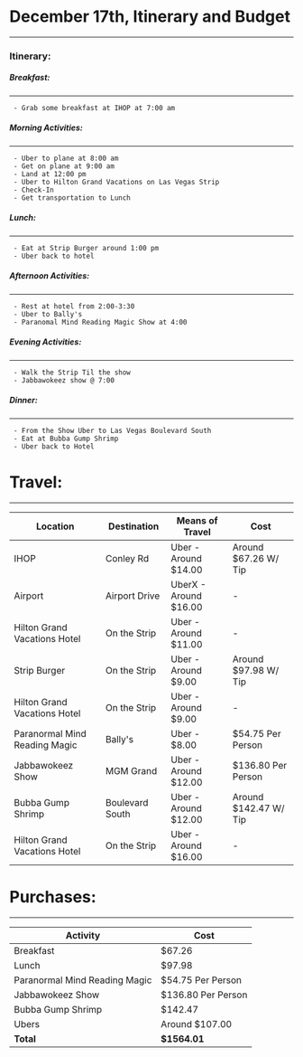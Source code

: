 # December 17th, Itinerary and Budget
---
### Itinerary:

##### Breakfast: 
---
``` 
 - Grab some breakfast at IHOP at 7:00 am  
```
##### Morning Activities:
--- 
```
 - Uber to plane at 8:00 am
 - Get on plane at 9:00 am
 - Land at 12:00 pm
 - Uber to Hilton Grand Vacations on Las Vegas Strip
 - Check-In
 - Get transportation to Lunch
```
##### Lunch: 
--- 
```
 - Eat at Strip Burger around 1:00 pm
 - Uber back to hotel
```
##### Afternoon Activities:
---
```
 - Rest at hotel from 2:00-3:30
 - Uber to Bally's 
 - Paranomal Mind Reading Magic Show at 4:00
```
##### Evening Activities:
---
```
 - Walk the Strip Til the show 
 - Jabbawokeez show @ 7:00
```
##### Dinner:
---
```
 - From the Show Uber to Las Vegas Boulevard South
 - Eat at Bubba Gump Shrimp 
 - Uber back to Hotel
```

# Travel:
---
| Location | Destination | Means of Travel | Cost |
| ------ | ------ | ------ | ------ | 
| IHOP | Conley Rd | Uber - Around $14.00 | Around $67.26 W/ Tip |
| Airport | Airport Drive | UberX - Around $16.00 | -  |
| Hilton Grand Vacations Hotel | On the Strip  | Uber - Around $11.00  | - |
| Strip Burger | On the Strip  | Uber - Around $9.00 | Around $97.98 W/ Tip |
| Hilton Grand Vacations Hotel | On the Strip  | Uber - Around $9.00  | - |
| Paranormal Mind Reading Magic | Bally's | Uber - $8.00  | $54.75 Per Person | 
| Jabbawokeez Show | MGM Grand | Uber - Around $12.00 | $136.80 Per Person |
| Bubba Gump Shrimp | Boulevard South | Uber - Around $12.00 | Around $142.47 W/ Tip |
| Hilton Grand Vacations Hotel | On the Strip  | Uber - Around $16.00  | - |

# Purchases:
---
| Activity  | Cost |
| ------ | ------ |
| Breakfast | $67.26 |
| Lunch | $97.98 | 
| Paranormal Mind Reading Magic | $54.75 Per Person |
| Jabbawokeez Show | $136.80 Per Person |
| Bubba Gump Shrimp | $142.47 |
| Ubers | Around $107.00 |
| **Total** |**$1564.01**|
